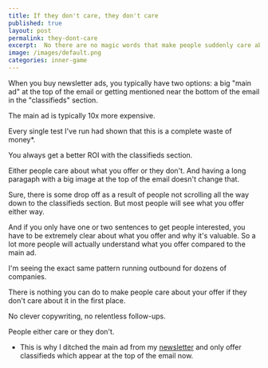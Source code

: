 ```yaml
---
title: If they don't care, they don't care
published: true
layout: post
permalink: they-dont-care
excerpt:  No there are no magic words that make people suddenly care about your offer
image: /images/default.png
categories: inner-game
---
```


When you buy newsletter ads, you typically have two options: a big "main ad" at the top of the email or getting mentioned near the bottom of the email in the "classifieds" section.

The main ad is typically 10x more expensive.

Every single test I've run had shown that this is a complete waste of money*.

You always get a better ROI with the classifieds section.

Either people care about what you offer or they don't. And having a long paragaph with a big image at the top of the email doesn't change that.

Sure, there is some drop off as a result of people not scrolling all the way down to the classifieds section. But most people will see what you offer either way.

And if you only have one or two sentences to get people interested, you have to be extremely clear about what you offer and why it's valuable. So a lot more people will actually understand what you offer compared to the main ad.


I'm seeing the exact same pattern running outbound for dozens of companies.

There is nothing you can do to make people care about your offer if they don't care about it in the first place.

No clever copywriting, no relentless follow-ups.

People either care or they don't.




* This is why I ditched the main ad from my [newsletter](http://brainstorms.substack.com) and only offer classifieds which appear at the top of the email now.
